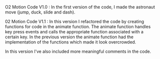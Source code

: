 O2 Motion Code V1.0 :
In the first version of the code, I made the astronaut move (jump, duck, slide and dash).

02 Motion Code V1.1 :
In this version I refactored the code by creating functions for code in the animate function. The animate function handles key press events and calls the appropriate function associated with a certain key. In the previous version the animate function had the implementation of the functions which made it look overcrowded.

In this version I've also included more meaningful comments in the code.
